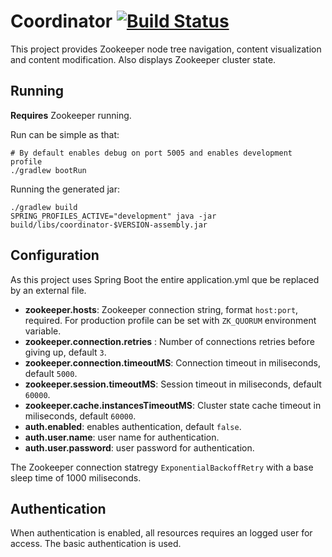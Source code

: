 # Coordinator [![Build Status](https://travis-ci.org/gmcoringa/coordinator.svg)](https://travis-ci.org/gmcoringa/coordinator)

This project provides Zookeeper node tree navigation, content visualization and content modification. Also displays Zookeeper cluster state.

## Running

**Requires** Zookeeper running.

Run can be simple as that:

```shell
# By default enables debug on port 5005 and enables development profile
./gradlew bootRun
``` 

Running the generated jar:

```shell
./gradlew build
SPRING_PROFILES_ACTIVE="development" java -jar build/libs/coordinator-$VERSION-assembly.jar
```

## Configuration

As this project uses Spring Boot the entire application.yml que be replaced by an external file.

- **zookeeper.hosts**: Zookeeper connection string, format ``host:port``, required. For production profile can be set with ``ZK_QUORUM`` environment variable.
- **zookeeper.connection.retries** : Number of connections retries before giving up, default `3`.
- **zookeeper.connection.timeoutMS**: Connection timeout in miliseconds, default `5000`.
- **zookeeper.session.timeoutMS**: Session timeout in miliseconds, default `60000`.
- **zookeeper.cache.instancesTimeoutMS**: Cluster state cache timeout in miliseconds, default `60000`.
- **auth.enabled**: enables authentication, default `false`.
- **auth.user.name**: user name for authentication.
- **auth.user.password**: user password for authentication.

The Zookeeper connection statregy ``ExponentialBackoffRetry`` with a base sleep time of 1000 miliseconds.
  
## Authentication

When authentication is enabled, all resources requires an logged user for access. The basic authentication is used.
